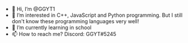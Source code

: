 - 👋 Hi, I’m @GGYT1
- 👀 I’m interested in C++, JavaScript and Python programming. But I still don't know these programming languages very well!
- 🌱 I’m currently learning in school
- 📫 How to reach me? Discord: GGYT#5245
